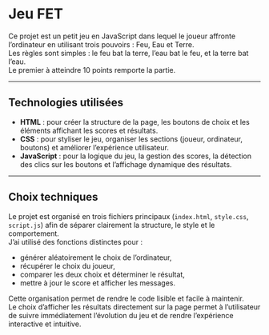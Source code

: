 # Jeu FET

Ce projet est un petit jeu en JavaScript dans lequel le joueur affronte l’ordinateur en utilisant trois pouvoirs : Feu, Eau et Terre.  
Les règles sont simples : le feu bat la terre, l’eau bat le feu, et la terre bat l’eau.  
Le premier à atteindre 10 points remporte la partie.

---

## Technologies utilisées

- **HTML** : pour créer la structure de la page, les boutons de choix et les éléments affichant les scores et résultats.  
- **CSS** : pour styliser le jeu, organiser les sections (joueur, ordinateur, boutons) et améliorer l’expérience utilisateur.  
- **JavaScript** : pour la logique du jeu, la gestion des scores, la détection des clics sur les boutons et l’affichage dynamique des résultats.

---

## Choix techniques

Le projet est organisé en trois fichiers principaux (`index.html`, `style.css`, `script.js`) afin de séparer clairement la structure, le style et le comportement.  
J’ai utilisé des fonctions distinctes pour :  
- générer aléatoirement le choix de l’ordinateur,  
- récupérer le choix du joueur,  
- comparer les deux choix et déterminer le résultat,  
- mettre à jour le score et afficher les messages.  

Cette organisation permet de rendre le code lisible et facile à maintenir.  
Le choix d’afficher les résultats directement sur la page permet à l’utilisateur de suivre immédiatement l’évolution du jeu et de rendre l’expérience interactive et intuitive.

